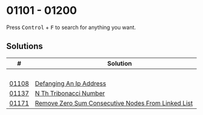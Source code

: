 # 01101 - 01200

Press <kbd>Control</kbd> + <kbd>F</kbd> to search for anything you want.

## Solutions
| # | Solution | Topic | Difficulty |
| --- | --- | --- | --- |
| | &emsp;&emsp;&emsp;&emsp;&emsp;&emsp;&emsp;&emsp;&emsp;&emsp;&emsp;&emsp;&emsp;&emsp;&emsp;&emsp;&emsp;&emsp;&emsp;&emsp;&emsp;&emsp;&emsp;&emsp;&emsp;&emsp;&emsp;&emsp; | &emsp;&emsp;&emsp;&emsp;&emsp;&emsp;&emsp;&emsp;&emsp;&emsp; | |  
| [01108](https://leetcode.com/problems/defanging-an-ip-address/) | [Defanging An Ip Address](01108-defanging-an-ip-address.cpp) | `String` | Easy |  
| [01137](https://leetcode.com/problems/n-th-tribonacci-number/) | [N Th Tribonacci Number](01137-n-th-tribonacci-number.cpp) | `Memoization` | Easy |  
| [01171](https://leetcode.com/problems/remove-zero-sum-consecutive-nodes-from-linked-list/) | [Remove Zero Sum Consecutive Nodes From Linked List](01171-remove-zero-sum-consecutive-nodes-from-linked-list.cpp) | `Hashmap` | Medium |  
